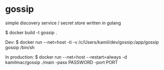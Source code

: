 # gossip
simple discovery service / secret store written in golang

$ docker build -t gossip .

Dev:
$ docker run --net=host -ti -v /c/Users/kamil/dev/gossip:/app/gossip gossip /bin/sh

In production:
$ docker run --net=host --restart=always -d kamilmac/gossip ./main -pass PASSWORD -port PORT